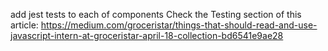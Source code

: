 
add jest tests to each of components
Check the Testing section of this article: https://medium.com/groceristar/things-that-should-read-and-use-javascript-intern-at-groceristar-april-18-collection-bd6541e9ae28
